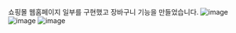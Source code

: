 쇼핑몰 웹홈페이지 일부를 구현했고 
장바구니 기능을 만들었습니다.
![image](https://github.com/user-attachments/assets/8e4accd5-7a2f-460a-ba19-f31cef17efd3)
![image](https://github.com/user-attachments/assets/971b562d-fb1d-4b2b-85b4-b5bc4f1f7b20)
![image](https://github.com/user-attachments/assets/4034b4d7-fa97-41a3-b27b-c27f5e43f91b)
